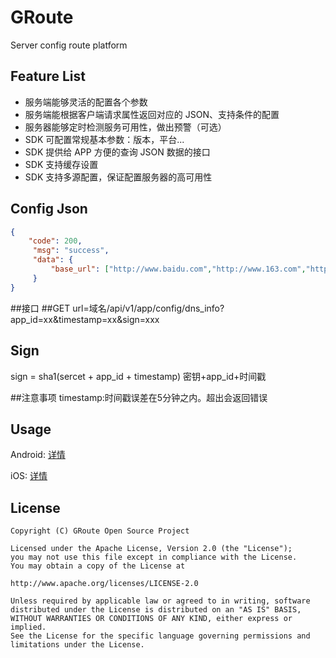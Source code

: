 # GRoute
Server config route platform

## Feature List
- 服务端能够灵活的配置各个参数
- 服务端能根据客户端请求属性返回对应的 JSON、支持条件的配置
- 服务器能够定时检测服务可用性，做出预警（可选）
- SDK 可配置常规基本参数：版本，平台...
- SDK 提供给 APP 方便的查询 JSON 数据的接口
- SDK 支持缓存设置
- SDK 支持多源配置，保证配置服务器的高可用性

## Config Json
```json
{
    "code": 200,
     "msg": "success",
     "data": {
         "base_url": ["http://www.baidu.com","http://www.163.com","http://www.sina.com"]
     }
}
```
##接口
##GET
url=域名/api/v1/app/config/dns_info?app_id=xx&timestamp=xx&sign=xxx
## Sign
sign = sha1(sercet + app_id + timestamp)
密钥+app_id+时间戳

##注意事项
timestamp:时间戳误差在5分钟之内。超出会返回错误


## Usage

Android: [详情](Android/README.md)

iOS: [详情](iOS/README.md)

## License

```
Copyright (C) GRoute Open Source Project

Licensed under the Apache License, Version 2.0 (the "License");
you may not use this file except in compliance with the License.
You may obtain a copy of the License at

http://www.apache.org/licenses/LICENSE-2.0

Unless required by applicable law or agreed to in writing, software
distributed under the License is distributed on an "AS IS" BASIS,
WITHOUT WARRANTIES OR CONDITIONS OF ANY KIND, either express or implied.
See the License for the specific language governing permissions and
limitations under the License.
